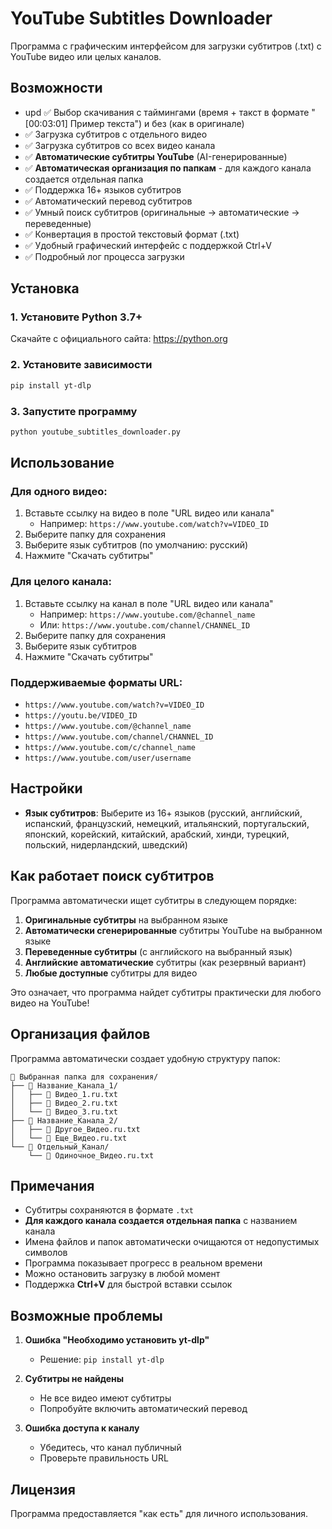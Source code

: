# YouTube Subtitles Downloader

Программа с графическим интерфейсом для загрузки субтитров (.txt) с YouTube видео или целых каналов.

## Возможности
- upd ✅ Выбор скачивания c таймингами (время + такст в формате "[00:03:01] Пример текста") и без (как в оригинале)
- ✅ Загрузка субтитров с отдельного видео
- ✅ Загрузка субтитров со всех видео канала
- ✅ **Автоматические субтитры YouTube** (AI-генерированные)
- ✅ **Автоматическая организация по папкам** - для каждого канала создается отдельная папка
- ✅ Поддержка 16+ языков субтитров
- ✅ Автоматический перевод субтитров
- ✅ Умный поиск субтитров (оригинальные → автоматические → переведенные)
- ✅ Конвертация в простой текстовый формат (.txt)
- ✅ Удобный графический интерфейс с поддержкой Ctrl+V
- ✅ Подробный лог процесса загрузки

## Установка

### 1. Установите Python 3.7+
Скачайте с официального сайта: https://python.org

### 2. Установите зависимости
```bash
pip install yt-dlp
```

### 3. Запустите программу
```bash
python youtube_subtitles_downloader.py
```

## Использование

### Для одного видео:
1. Вставьте ссылку на видео в поле "URL видео или канала"
   - Например: `https://www.youtube.com/watch?v=VIDEO_ID`
2. Выберите папку для сохранения
3. Выберите язык субтитров (по умолчанию: русский)
4. Нажмите "Скачать субтитры"

### Для целого канала:
1. Вставьте ссылку на канал в поле "URL видео или канала"
   - Например: `https://www.youtube.com/@channel_name`
   - Или: `https://www.youtube.com/channel/CHANNEL_ID`
2. Выберите папку для сохранения
3. Выберите язык субтитров
4. Нажмите "Скачать субтитры"

### Поддерживаемые форматы URL:
- `https://www.youtube.com/watch?v=VIDEO_ID`
- `https://youtu.be/VIDEO_ID`
- `https://www.youtube.com/@channel_name`
- `https://www.youtube.com/channel/CHANNEL_ID`
- `https://www.youtube.com/c/channel_name`
- `https://www.youtube.com/user/username`

## Настройки

- **Язык субтитров**: Выберите из 16+ языков (русский, английский, испанский, французский, немецкий, итальянский, португальский, японский, корейский, китайский, арабский, хинди, турецкий, польский, нидерландский, шведский)

## Как работает поиск субтитров

Программа автоматически ищет субтитры в следующем порядке:
1. **Оригинальные субтитры** на выбранном языке
2. **Автоматически сгенерированные** субтитры YouTube на выбранном языке  
3. **Переведенные субтитры** (с английского на выбранный язык)
4. **Английские автоматические** субтитры (как резервный вариант)
5. **Любые доступные** субтитры для видео

Это означает, что программа найдет субтитры практически для любого видео на YouTube!

## Организация файлов

Программа автоматически создает удобную структуру папок:

```
📁 Выбранная папка для сохранения/
├── 📁 Название_Канала_1/
│   ├── 📄 Видео_1.ru.txt
│   ├── 📄 Видео_2.ru.txt
│   └── 📄 Видео_3.ru.txt
├── 📁 Название_Канала_2/
│   ├── 📄 Другое_Видео.ru.txt
│   └── 📄 Еще_Видео.ru.txt
└── 📁 Отдельный_Канал/
    └── 📄 Одиночное_Видео.ru.txt
```

## Примечания

- Субтитры сохраняются в формате `.txt`
- **Для каждого канала создается отдельная папка** с названием канала
- Имена файлов и папок автоматически очищаются от недопустимых символов
- Программа показывает прогресс в реальном времени
- Можно остановить загрузку в любой момент
- Поддержка **Ctrl+V** для быстрой вставки ссылок

## Возможные проблемы

1. **Ошибка "Необходимо установить yt-dlp"**
   - Решение: `pip install yt-dlp`

2. **Субтитры не найдены**
   - Не все видео имеют субтитры
   - Попробуйте включить автоматический перевод

3. **Ошибка доступа к каналу**
   - Убедитесь, что канал публичный
   - Проверьте правильность URL

## Лицензия


Программа предоставляется "как есть" для личного использования.
